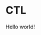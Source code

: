 # CTL
<html>
  <head>
    <title>Hello world!</title>
  </head>
  <body>
      Hello world!
  </body>
</html>
